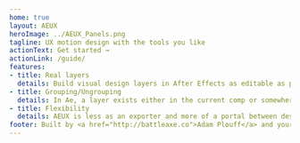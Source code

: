 ```yaml
---
home: true
layout: AEUX
heroImage: ../AEUX_Panels.png
tagline: UX motion design with the tools you like
actionText: Get started →
actionLink: /guide/
features:
- title: Real layers
  details: Build visual design layers in After Effects as editable as possible with shape and text layers. Images will be exported and built as files when needed –even from Figma in the browser.
- title: Grouping/Ungrouping
  details: In Ae, a layer exists either in the current comp or somewhere else –which is very different from the grouping in most design apps. It is now possible to group and ungroup precomped layers.
- title: Flexibility
  details: AEUX is less as an exporter and more of a portal between design and motion. Transfer what you need instead of organizing hundreds of layers before even setting a keyframe.
footer: Built by <a href="http://battleaxe.co">Adam Plouff</a> and your friends at <a href="https://wearesumux.appspot.com/">Google motion design</a>
---
```

